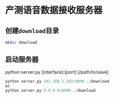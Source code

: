 # 产测语音数据接收服务器

## 创建`download`目录

```bash
mkdir download
```

## 启动服务器

python server.py [interface]:[port] [/path/to/save]

```python
python server.py 192.168.1.102:8090 ./download
or
python server.py 0.0.0.0:8090 ./download
```
